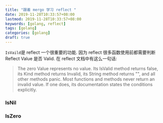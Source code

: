 ```yaml
---
title: "跟着 mergo 学习 reflect "
date: 2019-11-28T10:33:57+08:00
lastmod: 2019-11-28T10:33:57+08:00
keywords: [golang, reflect]
tags: [golang]
categories: [golang]
draft: true
---
```


`IsVaild`是 reflect 一个很重要的功能. 因为 reflect 很多函数使用前都需要判断 Reflect Value 是否 Valid. 在 reflect 文档中有这么一句话:

> The zero Value represents no value. Its IsValid method returns false, its Kind method returns Invalid, its String method returns "<invalid Value>", and all other methods panic. Most functions and methods never return an invalid value. If one does, its documentation states the conditions explicitly.


### IsNil

### IsZero
